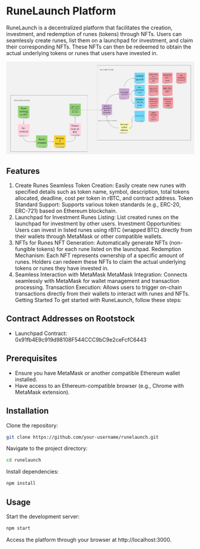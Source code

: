 # RuneLaunch Platform
RuneLaunch is a decentralized platform that facilitates the creation, investment, and redemption of runes (tokens) through NFTs. Users can seamlessly create runes, list them on a launchpad for investment, and claim their corresponding NFTs. These NFTs can then be redeemed to obtain the actual underlying tokens or runes that users have invested in.

![](https://github.com/bharathbabu68/ethbrussels-hack-runelaunch/blob/main/EthBrussels.jpg)

## Features
1. Create Runes
Seamless Token Creation: Easily create new runes with specified details such as token name, symbol, description, total tokens allocated, deadline, cost per token in rBTC, and contract address.
Token Standard Support: Supports various token standards (e.g., ERC-20, ERC-721) based on Ethereum blockchain.
2. Launchpad for Investment
Runes Listing: List created runes on the launchpad for investment by other users.
Investment Opportunities: Users can invest in listed runes using rBTC (wrapped BTC) directly from their wallets through MetaMask or other compatible wallets.
3. NFTs for Runes
NFT Generation: Automatically generate NFTs (non-fungible tokens) for each rune listed on the launchpad.
Redemption Mechanism: Each NFT represents ownership of a specific amount of runes. Holders can redeem these NFTs to claim the actual underlying tokens or runes they have invested in.
4. Seamless Interaction with MetaMask
MetaMask Integration: Connects seamlessly with MetaMask for wallet management and transaction processing.
Transaction Execution: Allows users to trigger on-chain transactions directly from their wallets to interact with runes and NFTs.
Getting Started
To get started with RuneLaunch, follow these steps:

## Contract Addresses on Rootstock
- Launchpad Contract: 0x91fb4E9c919d98108F544CCC9bC9e2ceFcfC6443

## Prerequisites
- Ensure you have MetaMask or another compatible Ethereum wallet installed.
- Have access to an Ethereum-compatible browser (e.g., Chrome with MetaMask extension).

## Installation
Clone the repository:

``` bash
git clone https://github.com/your-username/runelaunch.git
```

Navigate to the project directory:
``` bash
cd runelaunch
```

Install dependencies:
``` bash
npm install
```

## Usage
Start the development server:

``` bash
npm start
```

Access the platform through your browser at http://localhost:3000.
